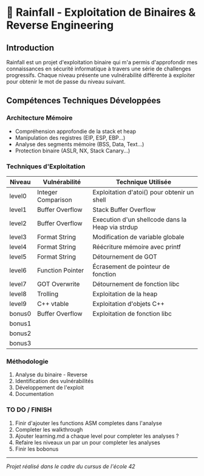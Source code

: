 # 🔐 Rainfall - Exploitation de Binaires & Reverse Engineering

## Introduction
Rainfall est un projet d'exploitation binaire qui m'a permis d'approfondir mes connaissances en sécurité informatique à travers une série de challenges progressifs. Chaque niveau présente une vulnérabilité différente à exploiter pour obtenir le mot de passe du niveau suivant.

## Compétences Techniques Développées

### Architecture Mémoire
- Compréhension approfondie de la stack et heap
- Manipulation des registres (EIP, ESP, EBP...)
- Analyse des segments mémoire (BSS, Data, Text...)
- Protection binaire (ASLR, NX, Stack Canary...)

### Techniques d'Exploitation
| Niveau | Vulnérabilité | Technique Utilisée |
|--------|---------------|-------------------|
| level0 | Integer Comparison | Exploitation d'atoi() pour obtenir un shell |
| level1 | Buffer Overflow | Stack Buffer Overflow |
| level2 | Buffer Overflow | Execution d'un shellcode dans la Heap via strdup |
| level3 | Format String | Modification de variable globale |
| level4 | Format String | Réécriture mémoire avec printf |
| level5 | Format String | Détournement de GOT |
| level6 | Function Pointer | Écrasement de pointeur de fonction |
| level7 | GOT Overwrite | Détournement de fonction libc |
| level8 | Trolling | Exploitation de la heap |
| level9 | C++ vtable | Exploitation d'objets C++ |
| bonus0 | Buffer Overflow | Exploitation de fonction libc |
| bonus1 |
| bonus2 |
| bonus3 |


### Méthodologie
1. Analyse du binaire - Reverse
2. Identification des vulnérabilités
3. Développement de l'exploit
4. Documentation

### TO DO / FINISH
1. Finir d'ajouter les functions ASM completes dans l'analyse
2. Completer les walkthrough
3. Ajouter learning.md a chaque level pour completer les analyses ?
4. Refaire les niveaux un par un pour completer les analyses
5. Finir les bobonus

---
*Projet réalisé dans le cadre du cursus de l'école 42*
